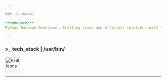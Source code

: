 ```yaml
---

### ~$ whoami

**romaperec**
Python Backend Developer. Crafting clean and efficient solutions with **FastAPI**, **SQLAlchemy**, and **PostgreSQL**. A dedicated **Linux** & **Open Source** enthusiast.

---
```


### >_ tech_stack | /usr/bin/

<img src="https://skillicons.dev/icons?i=python,fastapi,vscode,postgres,docker,linux,arch,git" height="48" alt="Skill Icons" />

---

